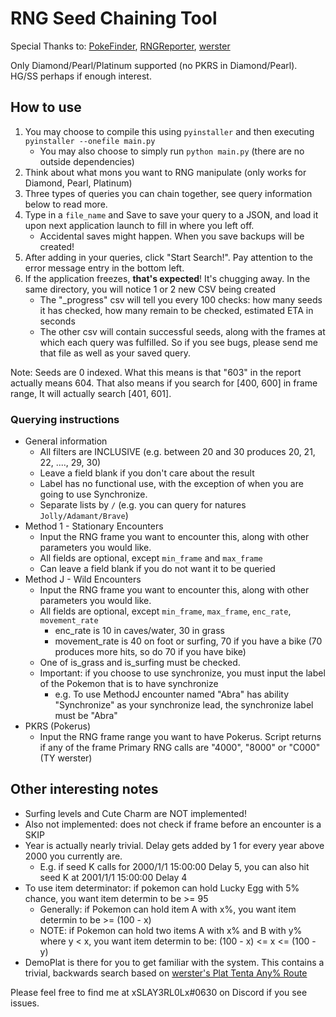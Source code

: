 # RNG Seed Chaining Tool

Special Thanks to: [PokeFinder](https://github.com/Admiral-Fish/PokeFinder), [RNGReporter](https://github.com/Admiral-Fish/RNGReporter), [werster](https://www.twitter.com/wersterlobe)

Only Diamond/Pearl/Platinum supported (no PKRS in Diamond/Pearl). HG/SS perhaps if enough interest.

## How to use
1. You may choose to compile this using `pyinstaller` and then executing `pyinstaller --onefile main.py`
     * You may also choose to simply run `python main.py` (there are no outside dependencies)
2. Think about what mons you want to RNG manipulate (only works for Diamond, Pearl, Platinum)
3. Three types of queries you can chain together, see query information below to read more.
4. Type in a `file_name` and Save to save your query to a JSON, and load it upon next application launch to fill in where you left off.
     * Accidental saves might happen. When you save backups will be created!
5. After adding in your queries, click "Start Search!". Pay attention to the error message entry in the bottom left.
6. If the application freezes, **that's expected**! It's chugging away. In the same directory, you will notice 1 or 2 new CSV being created
     * The "_progress" csv will tell you every 100 checks: how many seeds it has checked, how many remain to be checked, estimated ETA in seconds
     * The other csv will contain successful seeds, along with the frames at which each query was fulfilled. So if you see bugs, please send me that file as well as your saved query.

Note: Seeds are 0 indexed. What this means is that "603" in the report actually means 604. That also means if you search for [400, 600] in frame range, It will actually search [401, 601].

### Querying instructions
* General information
  * All filters are INCLUSIVE (e.g. between 20 and 30 produces 20, 21, 22, ...., 29, 30)
  * Leave a field blank if you don't care about the result
  * Label has no functional use, with the exception of when you are going to use Synchronize.
  * Separate lists by `/` (e.g. you can query for natures `Jolly/Adamant/Brave`)
* Method 1 - Stationary Encounters
  * Input the RNG frame you want to encounter this, along with other parameters you would like.
  * All fields are optional, except `min_frame` and `max_frame`
  * Can leave a field blank if you do not want it to be queried
* Method J - Wild Encounters
  * Input the RNG frame you want to encounter this, along with other parameters you would like.
  * All fields are optional, except `min_frame`, `max_frame`, `enc_rate`, `movement_rate`
    * enc_rate is 10 in caves/water, 30 in grass
    * movement_rate is 40 on foot or surfing, 70 if you have a bike (70 produces more hits, so do 70 if you have bike)
  * One of is_grass and is_surfing must be checked.
  * Important: if you choose to use synchronize, you must input the label of the Pokemon that is to have synchronize
    * e.g. To use MethodJ encounter named "Abra" has ability "Synchronize" as your synchronize lead, the synchronize label must be "Abra"
* PKRS (Pokerus)
  * Input the RNG frame range you want to have Pokerus. Script returns if any of the frame Primary RNG calls are "4000", "8000" or "C000" (TY werster)
  
## Other interesting notes

* Surfing levels and Cute Charm are NOT implemented! 
* Also not implemented: does not check if frame before an encounter is a SKIP
* Year is actually nearly trivial. Delay gets added by 1 for every year above 2000 you currently are. 
  * E.g. if seed K calls for 2000/1/1 15:00:00 Delay 5, you can also hit seed K at 2001/1/1 15:00:00 Delay 4
* To use item determinator: if pokemon can hold Lucky Egg with 5% chance, you want item determin to be >= 95
  * Generally: if Pokemon can hold item A with x%, you want item determin to be >= (100 - x)
  * NOTE: if Pokemon can hold two items A with x% and B with y% where y < x, you want item determin to be: (100 - x) <= x <= (100 - y)
* DemoPlat is there for you to get familiar with the system. This contains a trivial, backwards search based on [werster's Plat Tenta Any% Route](https://drive.google.com/file/d/1MfYngPEStkXIo8GD9HFsY6xy2R8Y-RJj/view)

Please feel free to find me at xSLAY3RL0Lx#0630 on Discord if you see issues. 